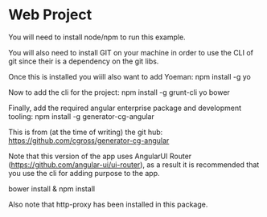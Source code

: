 Web Project
===============
You will need to install node/npm to run this example.

You will also need to install GIT on your machine in order to use the CLI of git since their is a dependency on the git libs.

Once this is installed you wiill also want to add Yoeman: npm install -g yo

Now to add the cli for the project: npm install -g grunt-cli yo bower

Finally, add the required angular enterprise package and development tooling: npm install -g generator-cg-angular

This is from (at the time of writing) the git hub: https://github.com/cgross/generator-cg-angular

Note that this version of the app uses  AngularUI Router (https://github.com/angular-ui/ui-router), as a result it is recommended that you use the cli for adding purpose to the app.

bower install & npm install

Also note that http-proxy has been installed in this package.

